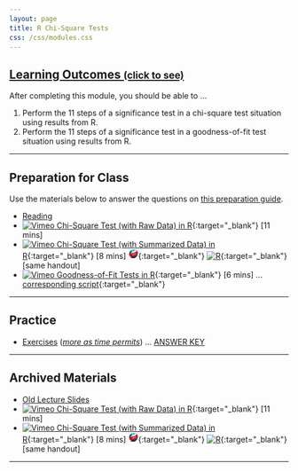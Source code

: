 ```yaml
---
layout: page
title: R Chi-Square Tests
css: /css/modules.css
---
```


<div class="panel-group-ILOs">
  <div class="panel panel-default">
    <div class="panel-heading">
      <h2 class="panel-title">
        <a data-toggle="collapse" href="#ILOs">Learning Outcomes <small>(click to see)</small></a>
      </h2>
    </div>
    <div id="ILOs" class="panel-collapse collapse">
      <div class="panel-body">

<p>After completing this module, you should be able to ...</p>

<ol>
  <li>Perform the 11 steps of a significance test in a chi-square test situation using results from R.</li>
  <li>Perform the 11 steps of a significance test in a goodness-of-fit test situation using results from R.</li>
</ol>
      </div>
    </div>
  </div>
</div>

----

## Preparation for Class

Use the materials below to answer the questions on [this preparation guide](Prep/RChi).

* [Reading](bookR/RChi.html)
* [![Vimeo](../img/dhovid.png) Chi-Square Test (with Raw Data) in R](https://vimeo.com/user45324800/chisqraw-ex1){:target="_blank"} [11 mins]
* [![Vimeo](../img/dhovid.png) Chi-Square Test (with Summarized Data) in R](https://vimeo.com/user45324800/chisqsmrzd-ex1){:target="_blank"} [8 mins] [![Web](../img/web.png)](HO/ChiSquare_RHO2.html){:target="_blank"}  [![R](../img/Rlogo.png)](HO/ChiSquare_RHO2.R){:target="_blank"} [same handout]
* [![Vimeo](../img/dhovid.png) Goodness-of-Fit Tests in R](https://vimeo.com/user45324800/rgoftest){:target="_blank"} [6 mins] ... [corresponding script](HO/GOFTest_RHO.html){:target="_blank"} 
----

## Practice

* [Exercises](CE/RChi_CE1) ([*more as time permits*](CE/RChi_CE2)) ... [ANSWER KEY](CE/KEY_RChi_CE)

----

## Archived Materials

* [Old Lecture Slides](PPT/ChiSquare_PPT_old.pptx)
* [![Vimeo](../img/dhovid.png) Chi-Square Test (with Raw Data) in R](https://vimeo.com/user45324800/chisqraw-ex1){:target="_blank"} [11 mins]
* [![Vimeo](../img/dhovid.png) Chi-Square Test (with Summarized Data) in R](https://vimeo.com/user45324800/chisqsmrzd-ex1){:target="_blank"} [8 mins] [![Web](../img/web.png)](HO/ChiSquare_RHO2.html){:target="_blank"}  [![R](../img/Rlogo.png)](HO/ChiSquare_RHO2.R){:target="_blank"} [same handout]

----
